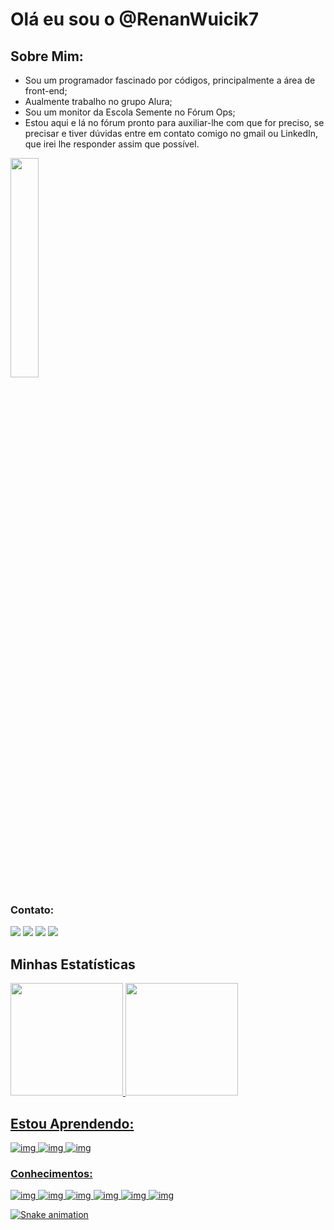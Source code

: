 # Olá eu sou o @RenanWuicik7

## Sobre Mim:

- Sou um programador fascinado por códigos, principalmente a área de front-end;
- Aualmente trabalho no grupo Alura;
- Sou um monitor da Escola Semente no Fórum Ops;
- Estou aqui e lá no fórum pronto para auxiliar-lhe com que for preciso, se precisar e tiver dúvidas entre em contato comigo no gmail ou LinkedIn, que irei lhe responder assim que possível. 

<img src="https://user-images.githubusercontent.com/113643260/208724006-87677bba-ce43-4385-a8e0-a3e2098edf10.png" width="30%">

### Contato:
<a href ="mailto:renan.wuicik@alura.com.br"><img src="https://img.shields.io/badge/Gmail-D14836?style=for-the-badge&logo=gmail&logoColor=white" target="_blank"></a>
<a href="https://www.linkedin.com/in/renan-cezar-wuicik-17461b244/" target="_blank"><img src="https://img.shields.io/badge/-LinkedIn-%230077B5?style=for-the-badge&logo=linkedin&logoColor=white" target="_blank"></a>
<a href = "https://twitter.com/WuicikR7Alura"><img src="https://img.shields.io/badge/Twitter-1DA1F2?style=for-the-badge&logo=twitter&logoColor=white" target="_blank"></a>
<a href="https://www.instagram.com/r.c.wuicik/"><img src="https://img.shields.io/badge/Instagram-fa2d18?style=for-the-badge&logo=instagram&logoColor=white" target="_blank"></a>

## Minhas Estatísticas
<div>
<a href="https://github.com/RenanWuicik7">
<img height="180em" src="https://github-readme-stats.vercel.app/api/top-langs/?username=RenanWuicik7&layout=compact&langs_count=7&theme=dracula"/>
<img height="180em" src="https://github-readme-stats.vercel.app/api?username=RenanWuicik7&show_icons=true&theme=dracula&include_all_commits=true&count_private=true"/>
</div>
  
## Estou Aprendendo:
![img](https://img.shields.io/badge/JavaScript-323330?style=for-the-badge&logo=javascript&logoColor=F7DF1E)
![img](https://img.shields.io/badge/HTML5-E34F26?style=for-the-badge&logo=html5&logoColor=white)
![img](https://img.shields.io/badge/CSS3-1572B6?style=for-the-badge&logo=css3&logoColor=white)

### Conhecimentos:
![img](https://img.shields.io/badge/Python-FFD43B?style=for-the-badge&logo=python&logoColor=blue)
![img](https://img.shields.io/badge/Microsoft_Excel-217346?style=for-the-badge&logo=microsoft-excel&logoColor=white)
![img](https://img.shields.io/badge/Microsoft_PowerPoint-B7472A?style=for-the-badge&logo=microsoft-powerpoint&logoColor=white)
![img](https://img.shields.io/badge/Microsoft_Word-2B579A?style=for-the-badge&logo=microsoft-word&logoColor=white)
![img](https://img.shields.io/badge/Google_chrome-4285F4?style=for-the-badge&logo=Google-chrome&logoColor=white)
![img](https://img.shields.io/badge/GIT-E44C30?style=for-the-badge&logo=git&logoColor=white)

  
![Snake animation](https://github.com/RenanWuicik7/RenanWuicik7/blob/output/github-contribution-grid-snake.svg)
